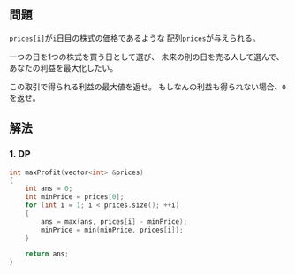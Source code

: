 ## 問題
`prices[i]`が`i`日目の株式の価格であるような
配列`prices`が与えられる。

一つの日を1つの株式を買う日として選び、
未来の別の日を売る人して選んで、
あなたの利益を最大化したい。

この取引で得られる利益の最大値を返せ。
もしなんの利益も得られない場合、`0`を返せ。

## 解法
### 1. DP
```cpp
int maxProfit(vector<int> &prices)
{
	int ans = 0;
	int minPrice = prices[0];
	for (int i = 1; i < prices.size(); ++i)
	{
		ans = max(ans, prices[i] - minPrice);
		minPrice = min(minPrice, prices[i]);
	}

	return ans;
}
```

